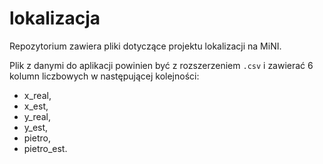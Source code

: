 # lokalizacja
Repozytorium zawiera pliki dotyczące projektu lokalizacji na MiNI.

Plik z danymi do aplikacji powinien być z rozszerzeniem `.csv` i zawierać 6 kolumn liczbowych w następującej kolejności:
* x_real,
* x_est,
* y_real,
* y_est,
* pietro,
* pietro_est.

